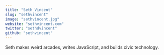 ```yaml
---
title: "Seth Vincent"
slug: "sethvincent"
image: "sethvincent.jpg"
website: "sethvincent.com"
twitter: "sethdvincent"
github: "sethvincent"
---
```


Seth makes weird arcades, writes JavaScript, and builds civic technology.
